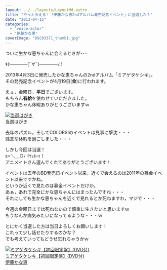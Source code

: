 ```yaml
---
layout: ../../layouts/LayoutMd.astro
title: "やっと会える！「伊藤かな恵2ndアルバム発売記念イベント」に当選した！"
date: "2013-04-15"
categories: 
  - "voice-actor"
  - "伊藤かな恵"
coverImage: "DSC03371_thumb1.jpg"
---
```


ついに生かな恵ちゃんに会えるときが･･･

ｷﾀ━━━━(ﾟ∀ﾟ)━━━━ｯ!!

2013年4月3日に発売したかな恵ちゃんの2ndアルバム「ミアゲタケシキ」。  
その発売記念イベントが4月19日(**金**)に行われます。

えぇ，金曜日，**平日**でございます。  
もちろん**有給**を使わせていただきました。  
かな恵ちゃん休暇ありがとうございますｗ

[![当選はがき](images/DSC03371_thumb.jpg "当選はがき")](//mizuka123.net/wp-content/uploads/2013/04/DSC03371.jpg)  
当選はがき

去年のパズル，そしてCOLORS!のイベントは見事に撃沈・・・  
残念な休暇を過ごしました・・・

しかし今回は当選！  
ε=＼＿○ﾉ ｲﾔｯﾎｰｩ！  
アニメイトさん選んでくれてありがとうございます！

イベントは去年のBD発売日イベント以来，近くで会えるのは2011年の募金イベント以来ですかね。  
というか近くで見たのは募金イベントだけか。  
あぁ，あれで完全にかな恵ちゃんにはまったんですね・・・  
それにしても生かな恵ちゃんを近くで見れるとか死ねますわ，マジで・・・

今週の金曜日までは死ねないので慎重に生きたいと思いますｗ  
もうなんか病気みたいになってるような・・・ｗ

とにかく当選した方は当日よろしくお願いします！  
これって少し話せたりするのかな？  
でも考えていってもどうせ忘れちゃうかｗ

[![ミアゲタケシキ【初回限定盤】(DVD付)](images/41fTZ7UpCbL._SL160_.jpg)  
ミアゲタケシキ【初回限定盤】(DVD付)  
伊藤かな恵](https://www.amazon.co.jp/exec/obidos/ASIN/B00B27Q0RM/mizuka123-22/ref=nosim)
